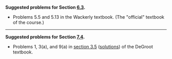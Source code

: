 **Suggested problems for Section [6.3](https://mml.johnmyersmath.com/stats-book/chapters/06-random-vectors.html#bivariate-distribution-functions).**

* Problems 5.5 and 5.13 in the Wackerly textbook. (The "official" textbook of the course.)

---

**Suggested problems for Section [7.4](https://mml.johnmyersmath.com/stats-book/chapters/random-vectors.html#marginal-distributions).**

* Problems 1, 3(a), and 9(a) in [section 3.5](https://drive.google.com/file/d/1OZMzHdUgmbxcqtZD01ZTti5CHb6MLq1x/view?usp=drive_link) ([solutions](https://drive.google.com/file/d/1OFoRNtcITva4AgmX1Ctnjdh9iRei6Gbl/view?usp=drive_link)) of the DeGroot textbook.